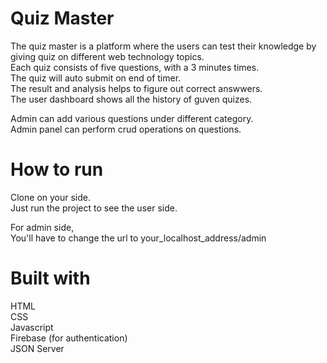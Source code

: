 # Quiz Master

The quiz master is a platform where the users can test their knowledge by giving quiz on different web technology topics.  
Each quiz consists of five questions, with a 3 minutes times.  
The quiz will auto submit on end of timer.  
The result and analysis helps to figure out correct answwers.  
The user dashboard shows all the history of guven quizes.  

Admin can add various questions under different category.  
Admin panel can perform crud operations on questions.  

# How to run

Clone on your side.  
Just run the project to see the user side.  

For admin side,  
You'll have to change the url to your_localhost_address/admin  


# Built with

HTML  
CSS  
Javascript  
Firebase (for authentication)  
JSON Server


